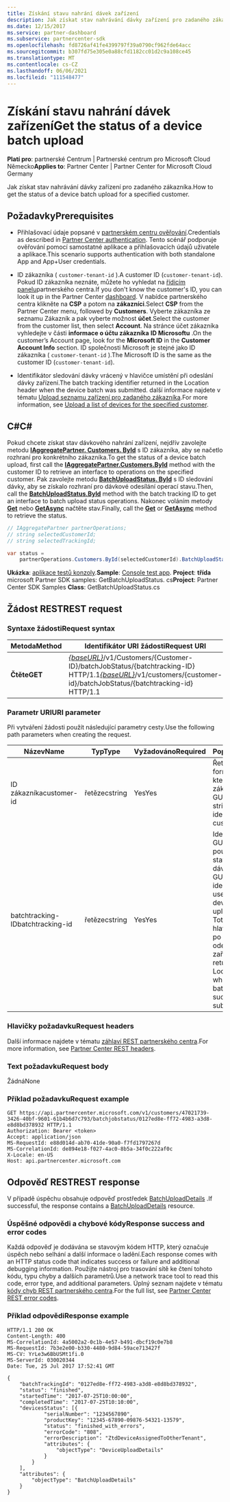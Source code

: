 ```yaml
---
title: Získání stavu nahrání dávek zařízení
description: Jak získat stav nahrávání dávky zařízení pro zadaného zákazníka.
ms.date: 12/15/2017
ms.service: partner-dashboard
ms.subservice: partnercenter-sdk
ms.openlocfilehash: fd8726af41fe4399797f39a0790cf962fde64acc
ms.sourcegitcommit: b307fd75e305e0a88cfd1182cc01d2c9a108ce45
ms.translationtype: MT
ms.contentlocale: cs-CZ
ms.lasthandoff: 06/06/2021
ms.locfileid: "111548477"
---
```

# <a name="get-the-status-of-a-device-batch-upload"></a><span data-ttu-id="fa132-103">Získání stavu nahrání dávek zařízení</span><span class="sxs-lookup"><span data-stu-id="fa132-103">Get the status of a device batch upload</span></span>

<span data-ttu-id="fa132-104">**Platí pro**: partnerské Centrum | Partnerské centrum pro Microsoft Cloud Německo</span><span class="sxs-lookup"><span data-stu-id="fa132-104">**Applies to**: Partner Center | Partner Center for Microsoft Cloud Germany</span></span>

<span data-ttu-id="fa132-105">Jak získat stav nahrávání dávky zařízení pro zadaného zákazníka.</span><span class="sxs-lookup"><span data-stu-id="fa132-105">How to get the status of a device batch upload for a specified customer.</span></span>

## <a name="prerequisites"></a><span data-ttu-id="fa132-106">Požadavky</span><span class="sxs-lookup"><span data-stu-id="fa132-106">Prerequisites</span></span>

- <span data-ttu-id="fa132-107">Přihlašovací údaje popsané v [partnerském centru ověřování](partner-center-authentication.md).</span><span class="sxs-lookup"><span data-stu-id="fa132-107">Credentials as described in [Partner Center authentication](partner-center-authentication.md).</span></span> <span data-ttu-id="fa132-108">Tento scénář podporuje ověřování pomocí samostatné aplikace a přihlašovacích údajů uživatele a aplikace.</span><span class="sxs-lookup"><span data-stu-id="fa132-108">This scenario supports authentication with both standalone App and App+User credentials.</span></span>

- <span data-ttu-id="fa132-109">ID zákazníka ( `customer-tenant-id` ).</span><span class="sxs-lookup"><span data-stu-id="fa132-109">A customer ID (`customer-tenant-id`).</span></span> <span data-ttu-id="fa132-110">Pokud ID zákazníka neznáte, můžete ho vyhledat na [řídicím panelu](https://partner.microsoft.com/dashboard)partnerského centra.</span><span class="sxs-lookup"><span data-stu-id="fa132-110">If you don't know the customer's ID, you can look it up in the Partner Center [dashboard](https://partner.microsoft.com/dashboard).</span></span> <span data-ttu-id="fa132-111">V nabídce partnerského centra klikněte na **CSP** a potom na **zákazníci**.</span><span class="sxs-lookup"><span data-stu-id="fa132-111">Select **CSP** from the Partner Center menu, followed by **Customers**.</span></span> <span data-ttu-id="fa132-112">Vyberte zákazníka ze seznamu Zákazník a pak vyberte možnost **účet**.</span><span class="sxs-lookup"><span data-stu-id="fa132-112">Select the customer from the customer list, then select **Account**.</span></span> <span data-ttu-id="fa132-113">Na stránce účet zákazníka vyhledejte v části **informace o účtu zákazníka** **ID Microsoftu** .</span><span class="sxs-lookup"><span data-stu-id="fa132-113">On the customer’s Account page, look for the **Microsoft ID** in the **Customer Account Info** section.</span></span> <span data-ttu-id="fa132-114">ID společnosti Microsoft je stejné jako ID zákazníka ( `customer-tenant-id` ).</span><span class="sxs-lookup"><span data-stu-id="fa132-114">The Microsoft ID is the same as the customer ID  (`customer-tenant-id`).</span></span>

- <span data-ttu-id="fa132-115">Identifikátor sledování dávky vrácený v hlavičce umístění při odeslání dávky zařízení.</span><span class="sxs-lookup"><span data-stu-id="fa132-115">The batch tracking identifier returned in the Location header when the device batch was submitted.</span></span> <span data-ttu-id="fa132-116">další informace najdete v tématu [Upload seznamu zařízení pro zadaného zákazníka](upload-a-list-of-devices-for-the-specified-customer.md).</span><span class="sxs-lookup"><span data-stu-id="fa132-116">For more information, see [Upload a list of devices for the specified customer](upload-a-list-of-devices-for-the-specified-customer.md).</span></span>

## <a name="c"></a><span data-ttu-id="fa132-117">C\#</span><span class="sxs-lookup"><span data-stu-id="fa132-117">C\#</span></span>

<span data-ttu-id="fa132-118">Pokud chcete získat stav dávkového nahrání zařízení, nejdřív zavolejte metodu [**IAggregatePartner. Customers. ById**](/dotnet/api/microsoft.store.partnercenter.customers.icustomercollection.byid) s ID zákazníka, aby se načetlo rozhraní pro konkrétního zákazníka.</span><span class="sxs-lookup"><span data-stu-id="fa132-118">To get the status of a device batch upload, first call the [**IAggregatePartner.Customers.ById**](/dotnet/api/microsoft.store.partnercenter.customers.icustomercollection.byid) method with the customer ID to retrieve an interface to operations on the specified customer.</span></span> <span data-ttu-id="fa132-119">Pak zavolejte metodu [**BatchUploadStatus. ById**](/dotnet/api/microsoft.store.partnercenter.devicesdeployment.ibatchjobstatuscollection.byid) s ID sledování dávky, aby se získalo rozhraní pro dávkové odesílání operací stavu.</span><span class="sxs-lookup"><span data-stu-id="fa132-119">Then, call the [**BatchUploadStatus.ById**](/dotnet/api/microsoft.store.partnercenter.devicesdeployment.ibatchjobstatuscollection.byid) method with the batch tracking ID to get an interface to batch upload status operations.</span></span> <span data-ttu-id="fa132-120">Nakonec voláním metody [**Get**](/dotnet/api/microsoft.store.partnercenter.devicesdeployment.ibatchjobstatus.get) nebo [**GetAsync**](/dotnet/api/microsoft.store.partnercenter.devicesdeployment.ibatchjobstatus.getasync) načtěte stav.</span><span class="sxs-lookup"><span data-stu-id="fa132-120">Finally, call the [**Get**](/dotnet/api/microsoft.store.partnercenter.devicesdeployment.ibatchjobstatus.get) or [**GetAsync**](/dotnet/api/microsoft.store.partnercenter.devicesdeployment.ibatchjobstatus.getasync) method to retrieve the status.</span></span>

``` csharp
// IAggregatePartner partnerOperations;
// string selectedCustomerId;
// string selectedTrackingId;

var status =
    partnerOperations.Customers.ById(selectedCustomerId).BatchUploadStatus.ById(selectedTrackingId).Get();
```

<span data-ttu-id="fa132-121">**Ukázka**: [aplikace testů konzoly](console-test-app.md).</span><span class="sxs-lookup"><span data-stu-id="fa132-121">**Sample**: [Console test app](console-test-app.md).</span></span> <span data-ttu-id="fa132-122">**Project**: **třída** microsoft Partner SDK samples: GetBatchUploadStatus. cs</span><span class="sxs-lookup"><span data-stu-id="fa132-122">**Project**: Partner Center SDK Samples **Class**: GetBatchUploadStatus.cs</span></span>

## <a name="rest-request"></a><span data-ttu-id="fa132-123">Žádost REST</span><span class="sxs-lookup"><span data-stu-id="fa132-123">REST request</span></span>

### <a name="request-syntax"></a><span data-ttu-id="fa132-124">Syntaxe žádosti</span><span class="sxs-lookup"><span data-stu-id="fa132-124">Request syntax</span></span>

| <span data-ttu-id="fa132-125">Metoda</span><span class="sxs-lookup"><span data-stu-id="fa132-125">Method</span></span>  | <span data-ttu-id="fa132-126">Identifikátor URI žádosti</span><span class="sxs-lookup"><span data-stu-id="fa132-126">Request URI</span></span>                                                                                                       |
|---------|-------------------------------------------------------------------------------------------------------------------|
| <span data-ttu-id="fa132-127">**Čtěte**</span><span class="sxs-lookup"><span data-stu-id="fa132-127">**GET**</span></span> | <span data-ttu-id="fa132-128">[*{baseURL}*](partner-center-rest-urls.md)/v1/Customers/{Customer-ID}/batchJobStatus/{batchtracking-ID} HTTP/1.1</span><span class="sxs-lookup"><span data-stu-id="fa132-128">[*{baseURL}*](partner-center-rest-urls.md)/v1/customers/{customer-id}/batchJobStatus/{batchtracking-id} HTTP/1.1</span></span> |

### <a name="uri-parameter"></a><span data-ttu-id="fa132-129">Parametr URI</span><span class="sxs-lookup"><span data-stu-id="fa132-129">URI parameter</span></span>

<span data-ttu-id="fa132-130">Při vytváření žádosti použít následující parametry cesty.</span><span class="sxs-lookup"><span data-stu-id="fa132-130">Use the following path parameters when creating the request.</span></span>

| <span data-ttu-id="fa132-131">Název</span><span class="sxs-lookup"><span data-stu-id="fa132-131">Name</span></span>             | <span data-ttu-id="fa132-132">Typ</span><span class="sxs-lookup"><span data-stu-id="fa132-132">Type</span></span>   | <span data-ttu-id="fa132-133">Vyžadováno</span><span class="sxs-lookup"><span data-stu-id="fa132-133">Required</span></span> | <span data-ttu-id="fa132-134">Popis</span><span class="sxs-lookup"><span data-stu-id="fa132-134">Description</span></span>                                                                                                                                                                    |
|------------------|--------|----------|--------------------------------------------------------------------------------------------------------------------------------------------------------------------------------|
| <span data-ttu-id="fa132-135">ID zákazníka</span><span class="sxs-lookup"><span data-stu-id="fa132-135">customer-id</span></span>      | <span data-ttu-id="fa132-136">řetězec</span><span class="sxs-lookup"><span data-stu-id="fa132-136">string</span></span> | <span data-ttu-id="fa132-137">Yes</span><span class="sxs-lookup"><span data-stu-id="fa132-137">Yes</span></span>      | <span data-ttu-id="fa132-138">Řetězec ve formátu GUID, který identifikuje zákazníka.</span><span class="sxs-lookup"><span data-stu-id="fa132-138">A GUID-formatted string that identifies the customer.</span></span>                                                                                                                          |
| <span data-ttu-id="fa132-139">batchtracking-ID</span><span class="sxs-lookup"><span data-stu-id="fa132-139">batchtracking-id</span></span> | <span data-ttu-id="fa132-140">řetězec</span><span class="sxs-lookup"><span data-stu-id="fa132-140">string</span></span> | <span data-ttu-id="fa132-141">Yes</span><span class="sxs-lookup"><span data-stu-id="fa132-141">Yes</span></span>      | <span data-ttu-id="fa132-142">Identifikátor GUID, který se používá k načtení stavu nahrávání dávky zařízení.</span><span class="sxs-lookup"><span data-stu-id="fa132-142">A GUID-formatted identifier that is used to retrieve a device batch upload status.</span></span> <span data-ttu-id="fa132-143">Toto ID se vrátí v hlavičce umístění po úspěšném odeslání dávky zařízení.</span><span class="sxs-lookup"><span data-stu-id="fa132-143">This ID is returned in the Location header when the device batch is successfully submitted.</span></span> |

### <a name="request-headers"></a><span data-ttu-id="fa132-144">Hlavičky požadavku</span><span class="sxs-lookup"><span data-stu-id="fa132-144">Request headers</span></span>

<span data-ttu-id="fa132-145">Další informace najdete v tématu [záhlaví REST partnerského centra](headers.md).</span><span class="sxs-lookup"><span data-stu-id="fa132-145">For more information, see [Partner Center REST headers](headers.md).</span></span>

### <a name="request-body"></a><span data-ttu-id="fa132-146">Text požadavku</span><span class="sxs-lookup"><span data-stu-id="fa132-146">Request body</span></span>

<span data-ttu-id="fa132-147">Žádná</span><span class="sxs-lookup"><span data-stu-id="fa132-147">None</span></span>

### <a name="request-example"></a><span data-ttu-id="fa132-148">Příklad požadavku</span><span class="sxs-lookup"><span data-stu-id="fa132-148">Request example</span></span>

```http
GET https://api.partnercenter.microsoft.com/v1/customers/47021739-3426-40bf-9601-61b4b6d7c793/batchjobstatus/0127ed8e-ff72-4983-a3d8-e8d8bd378932 HTTP/1.1
Authorization: Bearer <token>
Accept: application/json
MS-RequestId: e88d014d-ab70-41de-90a0-f7fd1797267d
MS-CorrelationId: de894e18-f027-4ac0-8b5a-34f0c222af0c
X-Locale: en-US
Host: api.partnercenter.microsoft.com
```

## <a name="rest-response"></a><span data-ttu-id="fa132-149">Odpověď REST</span><span class="sxs-lookup"><span data-stu-id="fa132-149">REST response</span></span>

<span data-ttu-id="fa132-150">V případě úspěchu obsahuje odpověď prostředek [BatchUploadDetails](device-deployment-resources.md#batchuploaddetails) .</span><span class="sxs-lookup"><span data-stu-id="fa132-150">If successful, the response contains a [BatchUploadDetails](device-deployment-resources.md#batchuploaddetails) resource.</span></span>

### <a name="response-success-and-error-codes"></a><span data-ttu-id="fa132-151">Úspěšné odpovědi a chybové kódy</span><span class="sxs-lookup"><span data-stu-id="fa132-151">Response success and error codes</span></span>

<span data-ttu-id="fa132-152">Každá odpověď je dodávána se stavovým kódem HTTP, který označuje úspěch nebo selhání a další informace o ladění.</span><span class="sxs-lookup"><span data-stu-id="fa132-152">Each response comes with an HTTP status code that indicates success or failure and additional debugging information.</span></span> <span data-ttu-id="fa132-153">Použijte nástroj pro trasování sítě ke čtení tohoto kódu, typu chyby a dalších parametrů.</span><span class="sxs-lookup"><span data-stu-id="fa132-153">Use a network trace tool to read this code, error type, and additional parameters.</span></span> <span data-ttu-id="fa132-154">Úplný seznam najdete v tématu [kódy chyb REST partnerského centra](error-codes.md).</span><span class="sxs-lookup"><span data-stu-id="fa132-154">For the full list, see [Partner Center REST error codes](error-codes.md).</span></span>

### <a name="response-example"></a><span data-ttu-id="fa132-155">Příklad odpovědi</span><span class="sxs-lookup"><span data-stu-id="fa132-155">Response example</span></span>

```http
HTTP/1.1 200 OK
Content-Length: 400
MS-CorrelationId: 4a5002a2-0c1b-4e57-b491-dbcf19c0e7b8
MS-RequestId: 7b3e2e00-b330-4480-9d84-59ace713427f
MS-CV: YrLe3w6BbUSMt1fi.0
MS-ServerId: 030020344
Date: Tue, 25 Jul 2017 17:52:41 GMT

{
    "batchTrackingId": "0127ed8e-ff72-4983-a3d8-e8d8bd378932",
    "status": "finished",
    "startedTime": "2017-07-25T10:00:00",
    "completedTime": "2017-07-25T10:10:00",
    "devicesStatus": [{
            "serialNumber": "1234567890",
            "productKey": "12345-67890-09876-54321-13579",
            "status": "finished_with_errors",
            "errorCode": "808",
            "errorDescription": "ZtdDeviceAssignedToOtherTenant",
            "attributes": {
                "objectType": "DeviceUploadDetails"
            }
        }
    ],
    "attributes": {
        "objectType": "BatchUploadDetails"
    }
}
```

